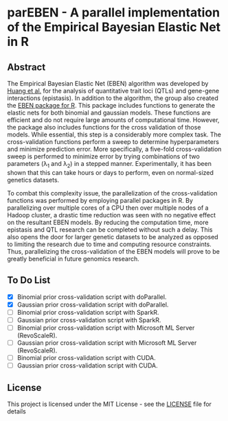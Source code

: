 # parEBEN - A parallel implementation of the Empirical Bayesian Elastic Net in R

## Abstract

The Empirical Bayesian Elastic Net (EBEN) algorithm was developed by [Huang et al.](https://www.nature.com/articles/hdy201479) for the analysis of quantitative trait loci (QTLs) and gene-gene interactions (epistasis). In addition to the algorithm, the group also created the [EBEN package for R](https://cran.r-project.org/package=EBEN). This package includes functions to generate the elastic nets for both binomial and gaussian models. These functions are efficient and do not require large amounts of computational time. However, the package also includes functions for the cross validation of those models. While essential, this step is a considerably more complex task. The cross-validation functions perform a sweep to determine hyperparameters and minimize prediction error. More specifically, a five-fold cross-validation sweep is performed to minimize error by trying combinations of two parameters (λ<sub>1</sub> and λ<sub>2</sub>) in a stepped manner. Experimentally, it has been shown that this can take hours or days to perform, even on normal-sized genetics datasets.

To combat this complexity issue, the parallelization of the cross-validation functions was performed by employing parallel packages in R. By parallelizing over multiple cores of a CPU then over multiple nodes of a Hadoop cluster, a drastic time reduction was seen with no negative effect on the resultant EBEN models. By reducing the computation time, more epistasis and QTL research can be completed without such a delay. This also opens the door for larger genetic datasets to be analyzed as opposed to limiting the research due to time and computing resource constraints. Thus, parallelizing the cross-validation of the EBEN models will prove to be greatly beneficial in future genomics research.

## To Do List
- [x] Binomial prior cross-validation script with doParallel.
- [x] Gaussian prior cross-validation script with doParallel.
- [ ] Binomial prior cross-validation script with SparkR.
- [ ] Gaussian prior cross-validation script with SparkR.
- [ ] Binomial prior cross-validation script with Microsoft ML Server (RevoScaleR).
- [ ] Gaussian prior cross-validation script with Microsoft ML Server (RevoScaleR).
- [ ] Binomial prior cross-validation script with CUDA.
- [ ] Gaussian prior cross-validation script with CUDA.

## License

This project is licensed under the MIT License - see the [LICENSE](LICENSE) file for details
